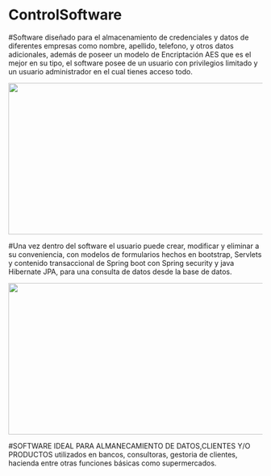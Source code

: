 # ControlSoftware

#Software diseñado para el almacenamiento de credenciales y datos de diferentes empresas como nombre, apellido, telefono, y otros datos adicionales, además de poseer un modelo de Encriptación AES que es el mejor en su tipo, el software posee de un usuario con privilegios limitado y un usuario administrador en el cual tienes acceso todo.

<img src="https://scontent.fmad8-1.fna.fbcdn.net/v/t1.15752-9/119026408_368250267537340_5662371607561170528_n.png?_nc_cat=103&_nc_sid=b96e70&_nc_ohc=K4O8QfTOpSYAX-b5KSb&_nc_ht=scontent.fmad8-1.fna&oh=152ad1cc085e92b03a92c33a43ac80a2&oe=5F7E1B42" width="700" height="300"/>


#Una vez dentro del software el usuario puede crear, modificar y eliminar a su conveniencia, con modelos de formularios hechos en bootstrap, Servlets y contenido transaccional de Spring boot con Spring security y java Hibernate JPA, para una consulta de datos desde la base de datos.


<img src="https://scontent.fmad8-1.fna.fbcdn.net/v/t1.15752-9/119005740_436932323933557_3799501769848735646_n.png?_nc_cat=107&_nc_sid=b96e70&_nc_ohc=3DLdwpV5dnQAX8PZF7B&_nc_ht=scontent.fmad8-1.fna&oh=0820cbc52c897e04476ec13fd8661552&oe=5F7E43CD" width="700" height="300"/>

#SOFTWARE IDEAL PARA ALMANECAMIENTO DE DATOS,CLIENTES Y/O PRODUCTOS utilizados en bancos, consultoras, gestoria de clientes, hacienda entre otras funciones básicas como supermercados.
